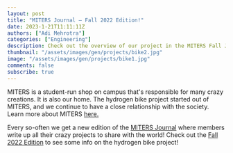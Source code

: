 ```yaml
---
layout: post
title: "MITERS Journal — Fall 2022 Edition!"
date: 2023-1-21T11:11:11Z
authors: ["Adi Mehrotra"]
categories: ["Engineering"]
description: Check out the overview of our project in the MITERS Fall Journal! 
thumbnail: "/assets/images/gen/projects/bike2.jpg"
image: "/assets/images/gen/projects/bike1.jpg"
comments: false
subscribe: true
---
```


MITERS is a student-run shop on campus that's responsible for many crazy creations. It is also our home. The hydrogen bike project started out of MITERS, and we continue to have a close relationship with the society. Learn more about MITERS [here.](http://miters.mit.edu)

Every so-often we get a new edition of the [MITERS Journal](http://miters.mit.edu/miters-journal/) where members write up all their crazy projects to share with the world! Check out the [Fall 2022 Edition](http://miters.mit.edu/large_media/MITERS_Journal_Fall_2022.pdf) to see some info on the hydrogen bike project!